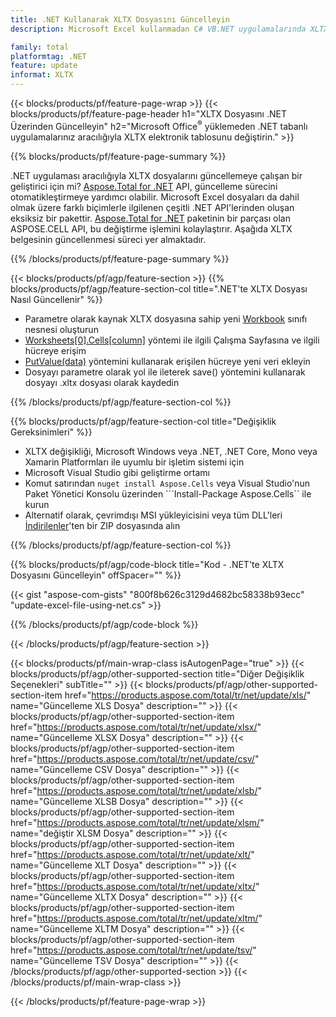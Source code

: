```yaml
---
title: .NET Kullanarak XLTX Dosyasını Güncelleyin
description: Microsoft Excel kullanmadan C# VB.NET uygulamalarında XLTX belgelerini değiştirin. 

family: total
platformtag: .NET
feature: update
informat: XLTX
---
```

{{< blocks/products/pf/feature-page-wrap >}}
{{< blocks/products/pf/feature-page-header h1="XLTX Dosyasını .NET Üzerinden Güncelleyin" h2="Microsoft Office<sup>&reg;</sup> yüklemeden .NET tabanlı uygulamalarınız aracılığıyla XLTX elektronik tablosunu değiştirin." >}}

{{% blocks/products/pf/feature-page-summary %}}

.NET uygulaması aracılığıyla XLTX dosyalarını güncellemeye çalışan bir geliştirici için mi? [Aspose.Total for .NET](https://products.aspose.com/total/net/) API, güncelleme sürecini otomatikleştirmeye yardımcı olabilir. Microsoft Excel dosyaları da dahil olmak üzere farklı biçimlerle ilgilenen çeşitli .NET API'lerinden oluşan eksiksiz bir pakettir. [Aspose.Total for .NET](https://products.aspose.com/total/net/) paketinin bir parçası olan ASPOSE.CELL API, bu değiştirme işlemini kolaylaştırır. Aşağıda XLTX belgesinin güncellenmesi süreci yer almaktadır.

{{% /blocks/products/pf/feature-page-summary %}}

{{< blocks/products/pf/agp/feature-section >}}
{{% blocks/products/pf/agp/feature-section-col title=".NET'te XLTX Dosyası Nasıl Güncellenir" %}}

- Parametre olarak kaynak XLTX dosyasına sahip yeni [Workbook](https://reference.aspose.com/cells/net/aspose.cells/workbook/) sınıfı nesnesi oluşturun
- [Worksheets[0].Cells[column]](https://reference.aspose.com/cells/net/aspose.cells/worksheet/cells/) yöntemi ile ilgili Çalışma Sayfasına ve ilgili hücreye erişim
- [PutValue(data)](https://reference.aspose.com/cells/net/aspose.cells/cell/putvalue/) yöntemini kullanarak erişilen hücreye yeni veri ekleyin
- Dosyayı parametre olarak yol ile ileterek save() yöntemini kullanarak dosyayı .xltx dosyası olarak kaydedin

{{% /blocks/products/pf/agp/feature-section-col %}}

{{% blocks/products/pf/agp/feature-section-col title="Değişiklik Gereksinimleri" %}}

- XLTX değişikliği, Microsoft Windows veya .NET, .NET Core, Mono veya Xamarin Platformları ile uyumlu bir işletim sistemi için
- Microsoft Visual Studio gibi geliştirme ortamı 
- Komut satırından ```nuget install Aspose.Cells``` veya Visual Studio'nun Paket Yönetici Konsolu üzerinden ```Install-Package Aspose.Cells`` ile kurun
- Alternatif olarak, çevrimdışı MSI yükleyicisini veya tüm DLL'leri [İndirilenler](https://releases.aspose.com/cells/net)'ten bir ZIP dosyasında alın

{{% /blocks/products/pf/agp/feature-section-col %}}

{{% blocks/products/pf/agp/code-block title="Kod - .NET'te XLTX Dosyasını Güncelleyin" offSpacer="" %}}

{{< gist "aspose-com-gists" "800f8b626c3129d4682bc58338b93ecc" "update-excel-file-using-net.cs" >}}

{{% /blocks/products/pf/agp/code-block %}}

{{< /blocks/products/pf/agp/feature-section >}}

{{< blocks/products/pf/main-wrap-class isAutogenPage="true" >}}
{{< blocks/products/pf/agp/other-supported-section title="Diğer Değişiklik Seçenekleri" subTitle="" >}}
{{< blocks/products/pf/agp/other-supported-section-item href="https://products.aspose.com/total/tr/net/update/xls/" name="Güncelleme XLS Dosya" description="" >}}
{{< blocks/products/pf/agp/other-supported-section-item href="https://products.aspose.com/total/tr/net/update/xlsx/" name="Güncelleme XLSX Dosya" description="" >}}
{{< blocks/products/pf/agp/other-supported-section-item href="https://products.aspose.com/total/tr/net/update/csv/" name="Güncelleme CSV Dosya" description="" >}}
{{< blocks/products/pf/agp/other-supported-section-item href="https://products.aspose.com/total/tr/net/update/xlsb/" name="Güncelleme XLSB Dosya" description="" >}}
{{< blocks/products/pf/agp/other-supported-section-item href="https://products.aspose.com/total/tr/net/update/xlsm/" name="değiştir XLSM Dosya" description="" >}}
{{< blocks/products/pf/agp/other-supported-section-item href="https://products.aspose.com/total/tr/net/update/xlt/" name="Güncelleme XLT Dosya" description="" >}}
{{< blocks/products/pf/agp/other-supported-section-item href="https://products.aspose.com/total/tr/net/update/xltx/" name="Güncelleme XLTX Dosya" description="" >}}
{{< blocks/products/pf/agp/other-supported-section-item href="https://products.aspose.com/total/tr/net/update/xltm/" name="Güncelleme XLTM Dosya" description="" >}}
{{< blocks/products/pf/agp/other-supported-section-item href="https://products.aspose.com/total/tr/net/update/tsv/" name="Güncelleme TSV Dosya" description="" >}}
{{< /blocks/products/pf/agp/other-supported-section >}}
{{< /blocks/products/pf/main-wrap-class >}}

{{< /blocks/products/pf/feature-page-wrap >}}